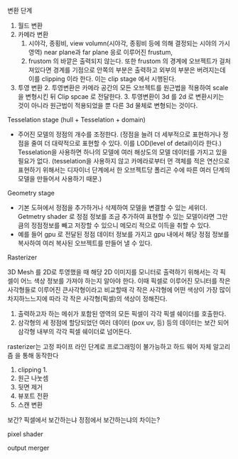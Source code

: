 변환 단계

1. 월드 변환
2. 카메라 변환
	1. 시야각, 종횡비, view volumn(시야각, 종횡비 등에 의해 결정되는 시야의 가시영역) near plane과 far plane 응로 이루어진 frustum, 
	2. frustom 의 바깥은 출력되지 않는다. 또한 frustom 의 경계에 오브젝트가 걸처져있다면 경계를 기점으로 안쪽의 부분은 출력하고 외부의 부분은 버려지는데 이를 clipping 이라 한다. 이는 clip stage 에서 시행된다.
3. 투영 변환
	2. 투영변환은 카메라 공간의 모든 오브젝트를 원근법을 적용하여 scale 을 변형시킨 뒤 Clip spcae 로 전달한다.
	3. 투영변환이 3d 를 2d 로 변환시키는 것이 아니라 원근법이 적용되었을 뿐 다른 3d 물체로 변형되는 것이다.

Tesselation stage (hull + Tesselation + domain)

- 주어진 모델의 정점의 개수를 조정한다. (정점을 늘려 더 세부적으로 표현하거나 정점을 줄여 더 대략적으로 표현할 수 있다. 이를 LOD(level of detail)이라 한다.) Tesselation을 사용하면 하나의 모델에 여러 해상도의 모델 데이터를 가지고 있을 필요가 없다. (tesselation을 사용하지 않고 카메라로부터 먼 객체를 적은 연산으로 표현하기 위해서는 디자이너 단계에서 한 오브젝트당 폴리곤 수에 따른 여러 단계의 모델을 만들어서 사용하기 때문.)

Geometry stage

- 기본 도혀에서 정점을 추가하거나 삭제하여 모델을 변결할 수 있는 세위더. Getmetry shader 로 정점 정보를 조금 추가하여 표현할 수 있는 모델이라면 그만큼의 정점정보를 빼고 저장할 수 있으니 메모리 적으로 이득을 취할 수 있다. 
- 예를 들어  gpu 로 전달된 정점 데이터 정보를 가지고 gpu 내에서 해당 정점 정보를 복사하여 여러 복사된 오브젝트를 만들어 낼 수 있다. 

Rasterizer 

3D Mesh 를 2D로 투영했을 때 해당 2D 이미지를 모니터로 출력하기 위해서는 각 픽셀이 어느 색상 정보를 가져야 하는지 알아야 한다. 이때 픽셀로 이루어진 모니터를 작은 사각형들로 이루어진 큰사각형이라고 비교할때 각 작은 사각형에 어떤 색상이 가장 많이 차지하느느지에 따라  각 작은 사각형(픽셀)의 색상이 정해진다. 
1. 출력하고자 하는 메쉬가 포함된 영역의 모든 픽셀이 각각 픽셀 쉐이더를 호출한다.
2. 삼각형의 세 정점에 할당되었던 여러 데이터 (pox uv,  등) 등의 데이터는 보간 되어 삼각형 내부의 각각 픽셀 쉐이더로 넘어돈다. 

rasterizer는 고정 파이프 라인 단계로 프로그래밍이 불가능하고 하드 웨어 자체 알고리즘 을 통해 동작한다
1. clipping
	1. 
2. 원근 나눗셈
3. 뒷면 제거
4. 뷰포트 전환
5. 스캔 변환

보간? 픽셀에서 보간하는냐 정점에서 보간하는냐의 차이는?

pixel shader

output merger


